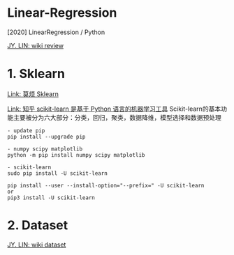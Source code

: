 # Linear-Regression
[2020] LinearRegression / Python

[JY. LIN: wiki review](https://github.com/Linjiayu6/Linear-Regression/wiki/%5BNote%5D-Linear-Regression)

# 1. Sklearn
[Link: 莫烦 Sklearn](https://morvanzhou.github.io/tutorials/machine-learning/sklearn/1-1-A-ML/)

[Link: 知乎 scikit-learn 是基于 Python 语言的机器学习工具](https://zhuanlan.zhihu.com/p/52721729)
Scikit-learn的基本功能主要被分为六大部分：分类，回归，聚类，数据降维，模型选择和数据预处理

```
- update pip
pip install --upgrade pip

- numpy scipy matplotlib
python -m pip install numpy scipy matplotlib

- scikit-learn
sudo pip install -U scikit-learn

pip install --user --install-option="--prefix=" -U scikit-learn
or
pip3 install -U scikit-learn
```

# 2. Dataset
[JY. LIN: wiki dataset](https://github.com/Linjiayu6/Linear-Regression/wiki/Dataset)
